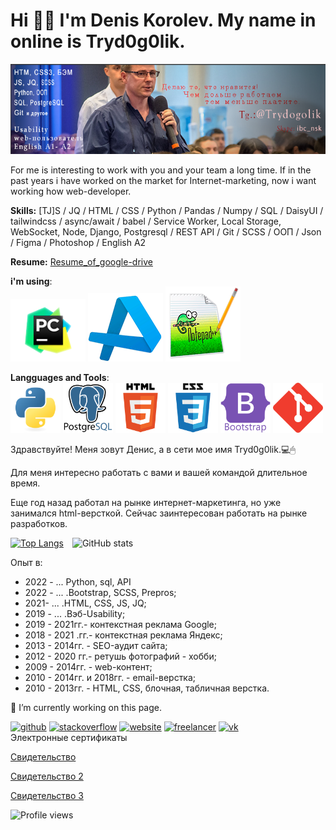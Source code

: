 # Hi 👋🏼 I'm Denis Korolev. My name in online is Tryd0g0lik.
![For me is interesting to work with you and your team a long time.](https://github.com/Tryd0g0lik/Tryd0g0lik/blob/main/gitHub.png)

For me is interesting to work with you and your team a long time.
If in the past years i have worked on the market for Internet-marketing, now i want working how web-developer.

**Skills:** [TJ]S / JQ / HTML / CSS / Python / Pandas / Numpy / SQL / DaisyUI / tailwindcss / async/await / babel / Service Worker, Local Storage, WebSocket, Node, Django,  Postgresql / REST API / Git / SCSS / ООП / Json / Figma / Photoshop / English A2

**Resume:** [Resume_of_google-drive](https://novosibirsk.hh.ru/resume/7dcc330fff0b1abd850039ed1f50374d736f51) 

**i'm using**: \
![pycharm](./pch.png)
![Visual_Studio_Code](./VSC.png)
![Notepad++](./Notepad++.png) 

**Langguages and Tools**: \
<img src="./python-original.svg" width="80" />
<img src="./postgresql-original-wordmark.svg" width="80" />
<img src="././html5-original-wordmark.svg" width="80" />
<img src="././css3-original-wordmark.svg" width="80" />
<img src="././bootstrap-plain-wordmark.svg" width="80" />
<img src="./68747470733a2f2f7777772e766563746f726c6f676f2e7a6f6e652f6c6f676f732f6769742d73636d2f6769742d73636d2d69636f6e2e737667.svg" width="80" />



Здравствуйте!
Меня зовут Денис, а в сети мое имя Tryd0g0lik.💻🖱

Для меня интересно работать с вами и вашей командой длительное время.

Еще год назад работал на рынке интернет-маркетинга, но уже занимался html-версткой. 
Сейчас заинтересован работать на рынке разработков.

[![Top Langs](https://github-readme-stats.vercel.app/api/top-langs/?username=Tryd0g0lik)](https://github.com/anuraghazra/github-readme-stats) ![GitHub stats](https://github-readme-stats.vercel.app/api?username=Tryd0g0lik&show_icons=true)  

Опыт в:
- 2022 - ... Python, sql, API
- 2022 - ... .Bootstrap, SCSS, Prepros;
- 2021- ... .HTML, CSS, JS, JQ;
- 2019 - ... .Вэб-Usability;
- 2019 - 2021гг.- контекстная реклама Google;
- 2018 - 2021 .гг.- контекстная реклама Яндекс;
- 2013 - 2014гг. - SEO-аудит сайта;
- 2012 - 2020 гг.- ретушь фотографий - хобби;
- 2009 - 2014гг. - web-контент;
- 2010 - 2014гг. и 2018гг. - email-верстка;
- 2010 - 2013гг. - HTML, CSS, блочная, табличная верстка.

🔭 I’m currently working on this page. 


[<img src='https://cdn.jsdelivr.net/npm/simple-icons@3.0.1/icons/github.svg' alt='github' height='40'>](https://github.com/Tryd0g0lik)  [<img src='https://cdn.jsdelivr.net/npm/simple-icons@3.0.1/icons/stackoverflow.svg' alt='stackoverflow' height='40'>](https://stackoverflow.com/users/17173857/tryd0g0lik)  [<img src='https://cdn.jsdelivr.net/npm/simple-icons@3.0.1/icons/icloud.svg' alt='website' height='40'>](https://54seo.ru/)  [<img src='https://cdn.jsdelivr.net/npm/simple-icons@3.0.1/icons/freelancer.svg' alt='freelancer' height='40'>](https://freelance.ru/Trydogolik)  [<img src='https://cdn.jsdelivr.net/npm/simple-icons@3.0.1/icons/vk.svg' alt='vk' height='40'>](https://vk.com/tryd0g0lik)  
Электронные сертификаты
<!---
Tryd0g0lik/Tryd0g0lik is a ✨ special ✨ repository because its `README.md` (this file) appears on your GitHub profile.
You can click the Preview link to take a look at your changes.
--->

[Свидетельство](https://github.com/Tryd0g0lik/Tryd0g0lik/blob/main/Osnovy_Python.png)

[Свидетельство 2](https://github.com/Tryd0g0lik/Tryd0g0lik/blob/main/Netologe_profassional_Python.png)

[Свидетельство 3](https://github.com/Tryd0g0lik/Tryd0g0lik/blob/main/netologe_db_python.png)

![Profile views](https://gpvc.arturio.dev/Tryd0g0lik) 
